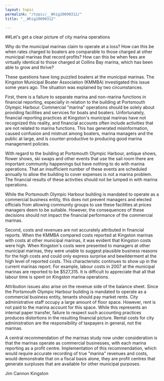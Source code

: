 ```yaml
---
layout: topic
permalink: "/topic/__Whig20090312/"
title: "__Whig20090312"

---
```


##Let's get a clear picture of city marina operations
<div class="column2">

Why do the municipal marinas claim to operate at a loss? How can this be when rates charged to boaters are comparable to those charged at other municipal marinas that record profits? How can this be when fees are virtually identical to those charged at Collins Bay marina, which has been able to grow and thrive?

These questions have long puzzled boaters at the municipal marinas. The Kingston Municipal Boater Association (KMMBA) investigated this issue some years ago. The situation was explained by two circumstances.

First, there is a failure to separate marina and non-marina functions in financial reporting, especially in relation to the building at Portsmouth Olympic Harbour. Commercial "marina" operations should be solely about providing facilities and services for boats and boaters. Unfortunately, financial reporting practices at Kingston's municipal marinas have not recognized this reality, and financial accounts often include activities that are not related to marina functions. This has generated misinformation, caused confusion and mistrust among boaters, marina managers and the public at large, and is counter-productive to producing good marina management policies.

With regard to the building at Portsmouth Olympic Harbour, antique shows, flower shows, ski swaps and other events that use the sail room there are important community happenings but have nothing to do with marina operations. That an insufficient number of these events are scheduled annually to allow the building to cover expenses is not a marina problem. The financial results of these activities should not be lumped in with marina operations.

While the Portsmouth Olympic Harbour building is mandated to operate as a commercial business entity, this does not prevent managers and elected officials from allowing community groups to use these facilities at prices managers deem to be suitable. However, the consequences of these decisions should not impact the financial performance of the commercial marinas.

Second, costs and revenues are not accurately attributed in financial reports. When the KMMBA compared costs reported at Kingston marinas with costs at other municipal marinas, it was evident that Kingston costs were high. When Kingston's costs were presented to managers at other municipal marinas, they were unable to suggest plausible business reasons for the high costs and could only express surprise and bewilderment at the high level of reported costs. This characteristic continues to show up in the current marinas report. For example, labour costs in 2007 at the municipal marinas are reported to be $527,315. It is difficult to appreciate that all that labour time is spent on Kingston marina operations.

Attribution issues also arise on the revenue side of the balance sheet. Since the Portsmouth Olympic Harbour building is mandated to operate as a commercial business entity, tenants should pay market rents. City administrative staff occupy a large amount of floor space. However, rent is not paid to the marina account for this space. While this represents an internal paper transfer, failure to respect such accounting practices produces distortions in the resulting financial picture. Rental costs for city administration are the responsibility of taxpayers in general, not the marinas.

A central recommendation of the marinas study now under consideration is that the marinas operate as commercial businesses, with each marina reporting as a profit centre. Implementation of this recommendation, which would require accurate recording of true "marina" revenues and costs, would demonstrate that on a fiscal basis alone, they are profit centres that generate surpluses that are available for other municipal purposes.

Jim Cannon
Kingston

</div>


